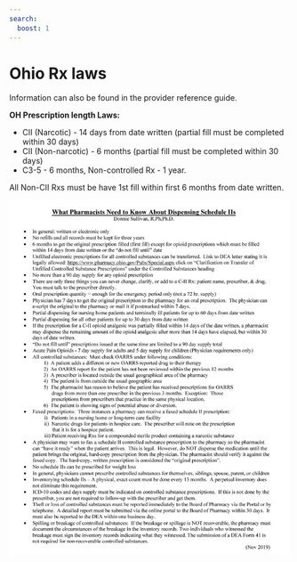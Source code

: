 ```yaml
---
search:
  boost: 1
---
```


# Ohio Rx laws

Information can also be found in the provider reference guide.

**OH Prescription length Laws:**

- CII (Narcotic) - 14 days from date written (partial fill must be completed within 30 days) 
- CII (Non-narcotic) - 6 months (partial fill must be completed within 30 days) 
- C3-5 - 6 months, Non-controlled Rx - 1 year.  

All Non-CII Rxs must be have 1st fill within first 6 months from date written.

![Alt text](ohio_rx_laws_1.png)
